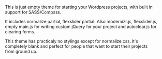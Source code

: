 This is just empty theme for starting your Wordpress projects, with
built in support for SASS/Compass.

It includes normalize partial, flexslider partial.
Also modernizr.js, flexslider.js, empty main.js for writing custom jQuery for
your project and autoclear.js for clearing forms.

This theme has practicaly no stylings except for normalize.css. 
It's completely blank and perfect for people that want to start their projects
from ground up.
